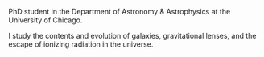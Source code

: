 PhD student in the Department of Astronomy & Astrophysics at the University of Chicago.

I study the contents and evolution of galaxies, gravitational lenses, and the escape of ionizing radiation in the universe.
